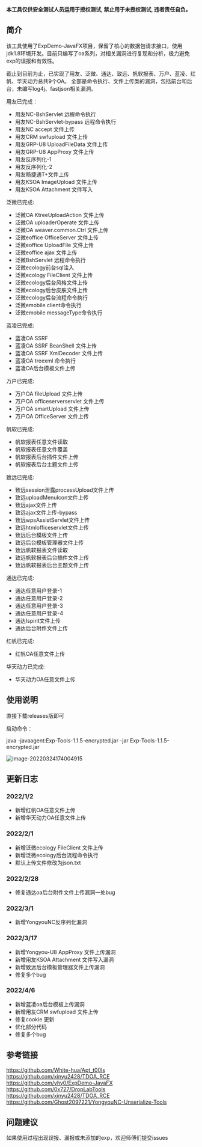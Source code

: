 
**本工具仅供安全测试人员运用于授权测试, 禁止用于未授权测试, 违者责任自负。**

## 简介
该工具使用了ExpDemo-JavaFX项目，保留了核心的数据包请求接口，使用jdk1.8环境开发。目前只编写了oa系列，对相关漏洞进行复现和分析，极力避免exp的误报和有效性。

截止到目前为止，已实现了用友、泛微、通达、致远、帆软报表、万户、蓝凌、红帆、华天动力总共9个OA。
全部是命令执行、文件上传类的漏洞，包括前台和后台，未编写log4j、fastjson相关漏洞。

用友已完成：
- 用友NC-BshServlet 远程命令执行
- 用友NC-BshServlet-bypass 远程命令执行
- 用友NC accept 文件上传
- 用友CRM swfupload 文件上传
- 用友GRP-U8 UploadFileData 文件上传
- 用友GRP-U8 AppProxy 文件上传
- 用友反序列化-1
- 用友反序列化-2
- 用友畅捷通T+文件上传
- 用友KSOA ImageUpload 文件上传
- 用友KSOA Attachment 文件写入

泛微已完成:
- 泛微OA KtreeUploadAction 文件上传
- 泛微OA uploaderOperate 文件上传
- 泛微OA weaver.common.Ctrl 文件上传
- 泛微eoffice OfficeServer 文件上传
- 泛微eoffice UploadFile 文件上传
- 泛微eoffice ajax 文件上传
- 泛微BshServlet 远程命令执行
- 泛微ecology前台sql注入
- 泛微ecology FileClient 文件上传
- 泛微ecology后台风格文件上传
- 泛微ecology后台皮肤文件上传
- 泛微ecology后台流程命令执行
- 泛微emobile client命令执行
- 泛微emobile messageType命令执行

蓝凌已完成:
- 蓝凌OA SSRF
- 蓝凌OA SSRF BeanShell 文件上传
- 蓝凌OA SSRF XmlDecoder 文件上传
- 蓝凌OA treexml 命令执行
- 蓝凌OA后台模板文件上传 

万户已完成:
- 万户OA fileUpload 文件上传
- 万户OA officeserverservlet 文件上传
- 万户OA smartUpload 文件上传
- 万户OA OfficeServer 文件上传

帆软已完成:
- 帆软报表任意文件读取
- 帆软报表任意文件覆盖
- 帆软报表后台插件文件上传
- 帆软报表后台主题文件上传

致远已完成:
- 致远session泄露processUpload文件上传
- 致远uploadMenuIcon文件上传
- 致远ajax文件上传
- 致远ajax文件上传-bypass
- 致远wpsAssistServlet文件上传
- 致远htmlofficeservlet文件上传
- 致远后台模板文件上传
- 致远后台模板管理器文件上传
- 致远帆软报表文件读取
- 致远帆软报表后台插件文件上传
- 致远帆软报表后台主题文件上传

通达已完成:
- 通达任意用户登录-1
- 通达任意用户登录-2
- 通达任意用户登录-3
- 通达任意用户登录-4
- 通达Ispirit文件上传
- 通达后台附件文件上传

红帆已完成:
- 红帆OA任意文件上传

华天动力已完成:
- 华天动力OA任意文件上传
## 使用说明
直接下载releases版即可

启动命令：

java -javaagent:Exp-Tools-1.1.5-encrypted.jar -jar Exp-Tools-1.1.5-encrypted.jar

![image-20220324174004915](images/Snipaste_2023-02-28_09-49-21.jpg)

## 更新日志

### 2022/1/2

- 新增红帆OA任意文件上传
- 新增华天动力OA任意文件上传

### 2022/2/1

- 新增泛微ecology FileClient 文件上传
- 新增泛微ecology后台流程命令执行
- 默认上传文件修改为json.txt

### 2022/2/28

- 修复通达oa后台附件文件上传漏洞一处bug

### 2022/3/1

- 新增YongyouNC反序列化漏洞

### 2022/3/17

- 新增Yongyou-U8 AppProxy 文件上传漏洞
- 新增用友KSOA Attachment 文件写入漏洞
- 新增致远后台模板管理器文件上传漏洞
- 修复多个bug

### 2022/4/6

- 新增蓝凌oa后台模板上传漏洞
- 新增用友CRM swfupload 文件上传
- 修复cookie 更新
- 优化部分代码
- 修复多个bug

## 参考链接
https://github.com/White-hua/Apt_t00ls
https://github.com/xinyu2428/TDOA_RCE
https://github.com/yhy0/ExpDemo-JavaFX
https://github.com/0x727/DropLabTools
https://github.com/xinyu2428/TDOA_RCE
https://github.com/Ghost2097221/YongyouNC-Unserialize-Tools
## 问题建议
如果使用过程出现误报、漏报或未添加的exp，欢迎师傅们提交issues
